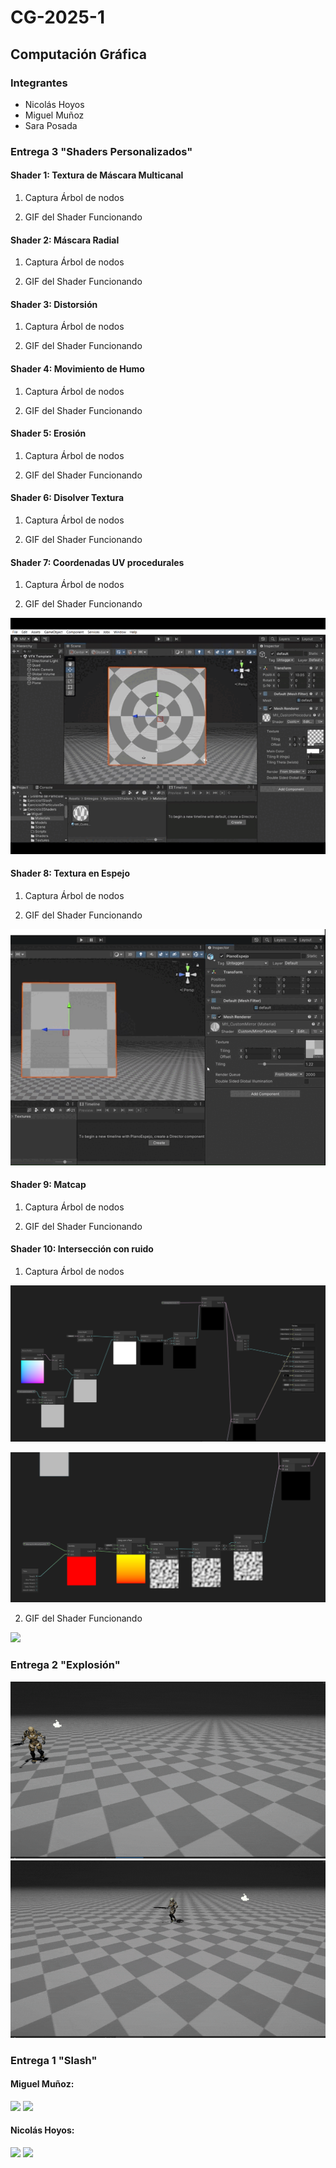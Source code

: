 # CG-2025-1

## Computación Gráfica

### Integrantes

* Nicolás Hoyos
* Miguel Muñoz
* Sara Posada

### Entrega 3 "Shaders Personalizados"

#### Shader 1: Textura de Máscara Multicanal

1. Captura Árbol de nodos

2. GIF del Shader Funcionando

#### Shader 2: Máscara Radial

1. Captura Árbol de nodos

2. GIF del Shader Funcionando

#### Shader 3: Distorsión

1. Captura Árbol de nodos

2. GIF del Shader Funcionando

#### Shader 4: Movimiento de Humo

1. Captura Árbol de nodos

2. GIF del Shader Funcionando

#### Shader 5: Erosión

1. Captura Árbol de nodos

2. GIF del Shader Funcionando

#### Shader 6: Disolver Textura

1. Captura Árbol de nodos

2. GIF del Shader Funcionando

#### Shader 7: Coordenadas UV procedurales

1. Captura Árbol de nodos

2. GIF del Shader Funcionando

![](MuestrasReadme/ShaderPolar.gif)

#### Shader 8: Textura en Espejo

1. Captura Árbol de nodos

2. GIF del Shader Funcionando

![](MuestrasReadme/ShaderMirror.gif)

#### Shader 9: Matcap

1. Captura Árbol de nodos

2. GIF del Shader Funcionando

#### Shader 10: Intersección con ruido

1. Captura Árbol de nodos

![](MuestrasReadme/ShaderInterception1.png)

![](MuestrasReadme/ShaderInterception2.png)

2. GIF del Shader Funcionando

![](MuestrasReadme/ShaderInterception.gif)


### Entrega 2 "Explosión"

![](MuestrasReadme/Actividad2-1.gif)
![](MuestrasReadme/Actividad2-2.gif)


### Entrega 1 "Slash"

#### Miguel Muñoz: 

![](MuestrasReadme/SlashMuñoz3.gif)
![](MuestrasReadme/SlashMuñoz4.gif)

#### Nicolás Hoyos:

![](MuestrasReadme/SlashNicolas1.gif)
![](MuestrasReadme/SlashNicolas2.gif)

